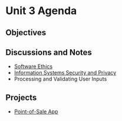 # Unit 3 Agenda

## Objectives

## Discussions and Notes

  + [Software Ethics](/notes/software/ethics.md)
  + [Information Systems Security and Privacy](/notes/information-systems/security-privacy.md)
  + Processing and Validating User Inputs

## Projects

  + [Point-of-Sale App](/projects/point-of-sale-app/project.md)
